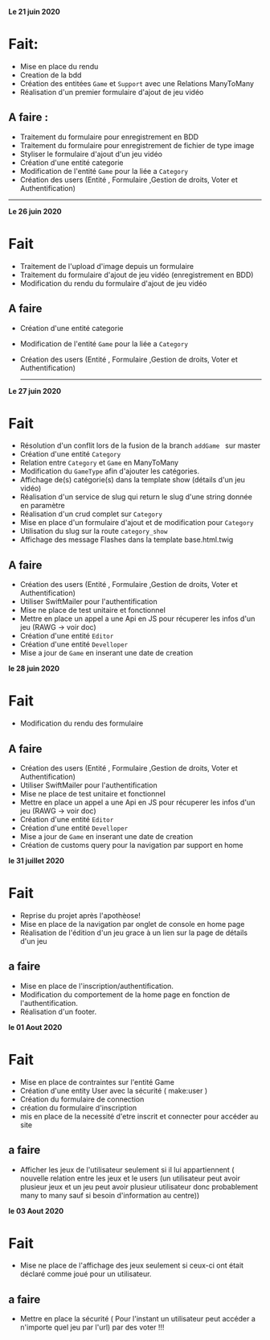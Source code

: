 __Le 21 juin 2020__

# Fait: #

- Mise en place du rendu
- Creation de la bdd
- Création des entitées ```Game``` et ```Support``` avec une Relations ManyToMany
- Réalisation d'un premier formulaire d'ajout de jeu vidéo


## A faire : ##

- Traitement du formulaire pour enregistrement en BDD
- Traitement du formulaire pour enregistrement de fichier de type image
- Styliser le formulaire d'ajout d'un jeu vidéo 
- Création d'une entité categorie 
- Modification de l'entité ```Game``` pour la liée a ```Category```
- Création des users (Entité , Formulaire ,Gestion de droits, Voter et Authentification)

------------------------------------------------------------------------
__Le 26 juin 2020__

# Fait #
 - Traitement de l'upload d'image depuis un formulaire
 - Traitement du formulaire d'ajout de jeu vidéo (enregistrement en BDD)
 - Modification du rendu du formulaire d'ajout de jeu vidéo
  

## A faire ##

- Création d'une entité categorie 
- Modification de l'entité ```Game``` pour la liée a ```Category```
- Création des users (Entité , Formulaire ,Gestion de droits, Voter et Authentification)
  
  -------------------------------------------------------------------------------

__Le 27 juin 2020__

# Fait #
- Résolution d'un conflit lors de la fusion de la branch ```addGame ``` sur master
- Création d'une entité ```Category``` 
- Relation entre ```Category``` et  ```Game``` en ManyToMany
- Modification du ```GameType``` afin d'ajouter les catégories. 
- Affichage de(s) catégorie(s) dans la template show (détails d'un jeu vidéo)
- Réalisation d'un service de slug qui return le slug d'une string donnée en paramètre
- Réalisation d'un crud complet sur ```Category``` 
- Mise en place d'un formulaire d'ajout et de modification pour ```Category``` 
- Utilisation du slug sur la route ```category_show``` 
- Affichage des message Flashes dans la template base.html.twig


## A faire ##

- Création des users (Entité , Formulaire ,Gestion de droits, Voter et Authentification)
- Utiliser SwiftMailer pour l'authentification
- Mise ne place de test unitaire et fonctionnel
- Mettre en place un appel a une Api en JS pour récuperer les infos d'un jeu (RAWG -> voir doc)
- Création d'une entité ```Editor ```  
- Création d'une entité ```Develloper ```  
- Mise a jour de ```Game``` en inserant une date de creation


__le 28 juin 2020__

# Fait #

- Modification du rendu des formulaire


## A faire ##

  - Création des users (Entité , Formulaire ,Gestion de droits, Voter et Authentification)
- Utiliser SwiftMailer pour l'authentification
- Mise ne place de test unitaire et fonctionnel
- Mettre en place un appel a une Api en JS pour récuperer les infos d'un jeu (RAWG -> voir doc)
- Création d'une entité ```Editor ```  
- Création d'une entité ```Develloper ```  
- Mise a jour de ```Game``` en inserant une date de creation
- Création de customs query pour la navigation par support en home
  
  
 __le 31 juillet 2020__

# Fait #

- Reprise du projet après l'apothèose!
- Mise en place de la navigation par onglet de console en home page
- Réalisation de l'édition d'un jeu grace à un lien sur la page de détails d'un jeu

## a faire ##

 
- Mise en place de l'inscription/authentification.
- Modification du comportement de la home page en fonction de l'authentification.
- Réalisation d'un footer.

 __le 01 Aout 2020__  

# Fait #

- Mise en place de contraintes sur l'entité Game
- Création d'une entity User avec la sécurité ( make:user )
- Création du formulaire de connection 
- création du formulaire d'inscription
- mis en place de la necessité d'etre inscrit et connecter pour accéder au site

## a faire ##
- Afficher les jeux de l'utilisateur seulement si il lui appartiennent  ( nouvelle relation entre les jeux et le users (un utilisateur peut avoir plusieur jeux et un jeu peut avoir plusieur utilisateur donc probablement many to many sauf si besoin d'information au centre))



__le 03 Aout 2020__  

# Fait #

- Mise ne place de l'affichage des jeux seulement si ceux-ci ont était déclaré comme joué pour un utilisateur.

## a faire ##

- Mettre en place la sécurité ( Pour l'instant un utilisateur peut accéder a n'importe quel jeu par l'url) par des voter !!!
